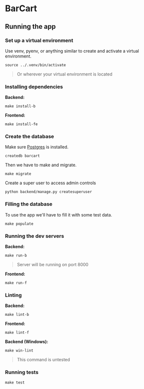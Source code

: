# BarCart

## Running the app

### Set up a virtual environment

Use venv, pyenv, or anything similar to create and activate a virtual environment.

```shell
source ../.venv/bin/activate
```
> Or wherever your virtual environment is located

### Installing dependencies

**Backend:**
```shell
make install-b
```

**Frontend:**
```shell
make install-fe
```

### Create the database

Make sure [Postgres](https://postgresapp.com/) is installed.

```shell
createdb barcart
```

Then we have to make and migrate.

```shell
make migrate
```

Create a super user to access admin controls

```
python backend/manage.py createsuperuser
```

### Filling the database

To use the app we'll have to fill it with some test data.

```shell
make populate
```

### Running the dev servers

**Backend:**
```shell
make run-b
```
> Server will be running on port 8000

**Frontend:**
```shell
make run-f
```

### Linting

**Backend:**
```shell
make lint-b
```

**Frontend:**
```shell
make lint-f
```

**Backend (Windows):**
```shell
make win-lint
```
> This command is untested

### Running tests

```shell
make test
```

<!-- ## Contributing

After setting the app up you'll have to configure some local settings:

### Backend environment variables

In the `.backend` folder, add a `.env` file and put in some variables for `SECRET_KEY` and `DEBUG`.

```
SECRET_KEY='secretkey'
DEBUG=True
```

### ESLint on save

> Must be using VSCode.

Install the [ESLint extension for VSCode](https://marketplace.visualstudio.com/items?itemName=dbaeumer.vscode-eslint)

Add the following settings to `.vscode/settings.json`:

```
{   
    ...

    "editor.codeActionsOnSave": {
      "source.fixAll.eslint": true
    },
    "eslint.validate": [
      "javascript",
      "javascriptreact",
    ],
    "eslint.workingDirectories": [
      "./frontend"
    ]

    ...
}
``` -->
